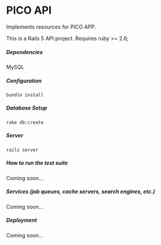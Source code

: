 # PICO API

Implements resources for PICO APP. 

This is a Rails 5 API project.
Requires ruby >= 2.6;

##### Dependencies
MySQL

##### Configuration
``` bundle install ```

##### Database Setup
``` rake db:create ```

##### Server
``` rails server ```

##### How to run the test suite
Coming soon... 

##### Services (job queues, cache servers, search engines, etc.)
Coming soon... 

##### Deployment
Coming soon... 

